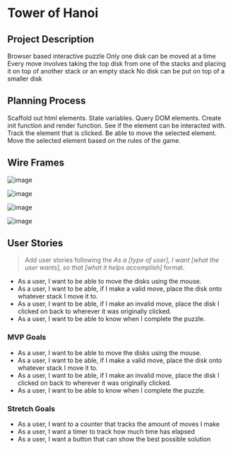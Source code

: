 # Tower of Hanoi

## Project Description

Browser based interactive puzzle
Only one disk can be moved at a time
Every move involves taking the top disk from one of the stacks and placing it on top of another stack or an empty stack
No disk can be put on top of a smaller disk

## Planning Process

Scaffold out html elements.
State variables.
Query DOM elements.
Create init function and render function.
See if the element can be interacted with.
Track the element that is clicked.
Be able to move the selected element.
Move the selected element based on the rules of the game.

## Wire Frames

![image](https://media.git.generalassemb.ly/user/40293/files/52ccdb00-56b1-11ec-839f-f559d7edc841)

![image](https://media.git.generalassemb.ly/user/40293/files/5bbdac80-56b1-11ec-8afd-8015992da9d4)

![image](https://media.git.generalassemb.ly/user/40293/files/61b38d80-56b1-11ec-8050-bd1ab6461356)

![image](https://media.git.generalassemb.ly/user/40293/files/69733200-56b1-11ec-9da9-377747edf4cf)

## User Stories
> Add user stories following the _As a [type of user], I want [what the user wants], so that [what it helps accomplish]_ format.
- As a user, I want to be able to move the disks using the mouse.
- As a user, I want to be able, if I make a valid move, place the disk onto whatever stack I move it to.
- As a user, I want to be able, if I make an invalid move, place the disk I clicked on back to wherever it was originally clicked.
- As a user, I want to be able to know when I complete the puzzle.

### MVP Goals
- As a user, I want to be able to move the disks using the mouse.
- As a user, I want to be able, if I make a valid move, place the disk onto whatever stack I move it to.
- As a user, I want to be able, if I make an invalid move, place the disk I clicked on back to wherever it was originally clicked.
- As a user, I want to be able to know when I complete the puzzle.

### Stretch Goals
- As a user, I want to a counter that tracks the amount of moves I make
- As a user, I want a timer to track how much time has elapsed
- As a user, I want a button that can show the best possible solution
